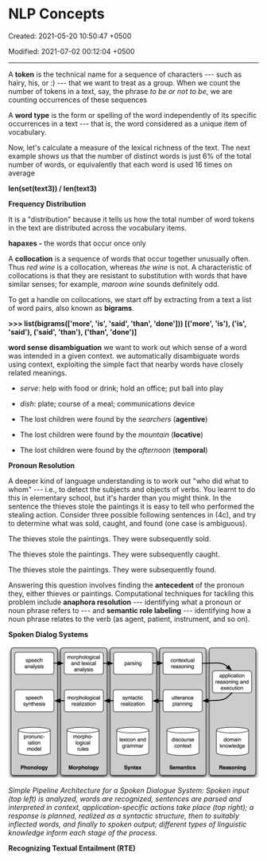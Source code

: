 # NLP Concepts

Created: 2021-05-20 10:50:47 +0500

Modified: 2021-07-02 00:12:04 +0500

---

A **token** is the technical name for a sequence of characters --- such as hairy, his, or :) --- that we want to treat as a group. When we count the number of tokens in a text, say, the phrase *to be or not to be*, we are counting occurrences of these sequences



A **word type** is the form or spelling of the word independently of its specific occurrences in a text --- that is, the word considered as a unique item of vocabulary.



Now, let's calculate a measure of the lexical richness of the text. The next example shows us that the number of distinct words is just 6% of the total number of words, or equivalently that each word is used 16 times on average

**len(set(text3)) / len(text3)**



**Frequency Distribution**

It is a "distribution" because it tells us how the total number of word tokens in the text are distributed across the vocabulary items.



**hapaxes -** the words that occur once only



A **collocation** is a sequence of words that occur together unusually often. Thus *red wine* is a collocation, whereas *the wine* is not. A characteristic of collocations is that they are resistant to substitution with words that have similar senses; for example, *maroon wine* sounds definitely odd.

To get a handle on collocations, we start off by extracting from a text a list of word pairs, also known as **bigrams**.

**>>> list(bigrams(['more', 'is', 'said', 'than', 'done']))
[('more', 'is'), ('is', 'said'), ('said', 'than'), ('than', 'done')]**



**word sense disambiguation** we want to work out which sense of a word was intended in a given context. we automatically disambiguate words using context, exploiting the simple fact that nearby words have closely related meanings.
-   *serve*: help with food or drink; hold an office; put ball into play
-   *dish*: plate; course of a meal; communications device


-   The lost children were found by the *searchers* (**agentive**)
-   The lost children were found by the *mountain* (**locative**)
-   The lost children were found by the *afternoon* (**temporal**)



**Pronoun Resolution**

A deeper kind of language understanding is to work out "who did what to whom" --- i.e., to detect the subjects and objects of verbs. You learnt to do this in elementary school, but it's harder than you might think. In the sentence the thieves stole the paintings it is easy to tell who performed the stealing action. Consider three possible following sentences in (4c), and try to determine what was sold, caught, and found (one case is ambiguous).

The thieves stole the paintings. They were subsequently sold.

The thieves stole the paintings. They were subsequently caught.

The thieves stole the paintings. They were subsequently found.



Answering this question involves finding the **antecedent** of the pronoun they, either thieves or paintings. Computational techniques for tackling this problem include **anaphora resolution** --- identifying what a pronoun or noun phrase refers to --- and **semantic role labeling** --- identifying how a noun phrase relates to the verb (as agent, patient, instrument, and so on).



**Spoken Dialog Systems**

![speech analysis speech synthesis pronunc- iation model Phonology morphological and lexical analysis morphological realization morpho- logical rules Morphology parsing syntactic realization lexicon and grammar Syntax contextual reasoning utterance planning discourse context Semantics application reasoning and execution domain knowledge Reasoning ](media/NLP_NLP-Concepts-image1.jpeg)

*Simple Pipeline Architecture for a Spoken Dialogue System: Spoken input (top left) is analyzed, words are recognized, sentences are parsed and interpreted in context, application-specific actions take place (top right); a response is planned, realized as a syntactic structure, then to suitably inflected words, and finally to spoken output; different types of linguistic knowledge inform each stage of the process.*



**Recognizing Textual Entailment (RTE)**

